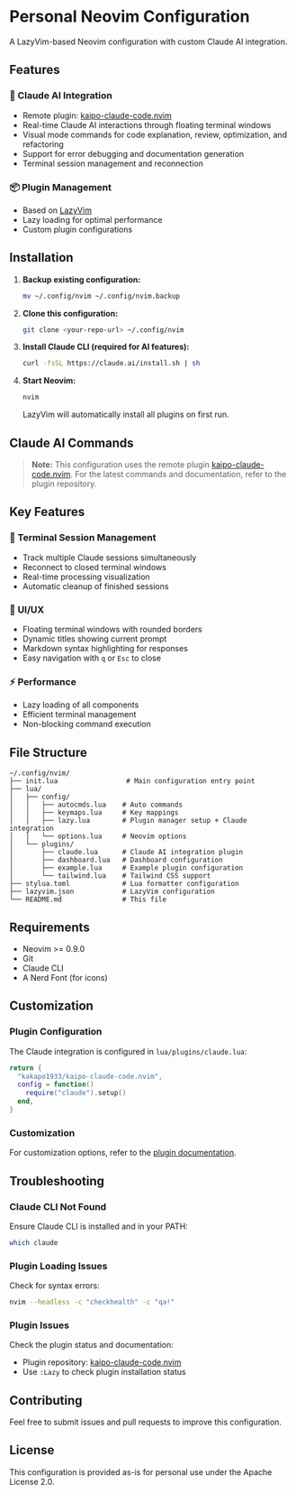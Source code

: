 # Personal Neovim Configuration

A LazyVim-based Neovim configuration with custom Claude AI integration.

## Features

### 🤖 Claude AI Integration
- Remote plugin: [kaipo-claude-code.nvim](https://github.com/kakapo1933/kaipo-claude-code.nvim)
- Real-time Claude AI interactions through floating terminal windows
- Visual mode commands for code explanation, review, optimization, and refactoring
- Support for error debugging and documentation generation
- Terminal session management and reconnection

### 📦 Plugin Management
- Based on [LazyVim](https://github.com/LazyVim/LazyVim)
- Lazy loading for optimal performance
- Custom plugin configurations


## Installation

1. **Backup existing configuration:**
   ```bash
   mv ~/.config/nvim ~/.config/nvim.backup
   ```

2. **Clone this configuration:**
   ```bash
   git clone <your-repo-url> ~/.config/nvim
   ```

3. **Install Claude CLI (required for AI features):**
   ```bash
   curl -fsSL https://claude.ai/install.sh | sh
   ```

4. **Start Neovim:**
   ```bash
   nvim
   ```
   LazyVim will automatically install all plugins on first run.

## Claude AI Commands

> **Note:** This configuration uses the remote plugin [kaipo-claude-code.nvim](https://github.com/kakapo1933/kaipo-claude-code.nvim). 
> For the latest commands and documentation, refer to the plugin repository.


## Key Features

### 🔄 Terminal Session Management
- Track multiple Claude sessions simultaneously
- Reconnect to closed terminal windows
- Real-time processing visualization
- Automatic cleanup of finished sessions

### 🎨 UI/UX
- Floating terminal windows with rounded borders
- Dynamic titles showing current prompt
- Markdown syntax highlighting for responses
- Easy navigation with `q` or `Esc` to close

### ⚡ Performance
- Lazy loading of all components
- Efficient terminal management
- Non-blocking command execution

## File Structure

```
~/.config/nvim/
├── init.lua                 # Main configuration entry point
├── lua/
│   ├── config/
│   │   ├── autocmds.lua    # Auto commands
│   │   ├── keymaps.lua     # Key mappings
│   │   ├── lazy.lua        # Plugin manager setup + Claude integration
│   │   └── options.lua     # Neovim options
│   └── plugins/
│       ├── claude.lua      # Claude AI integration plugin
│       ├── dashboard.lua   # Dashboard configuration
│       ├── example.lua     # Example plugin configuration
│       └── tailwind.lua    # Tailwind CSS support
├── stylua.toml             # Lua formatter configuration
├── lazyvim.json            # LazyVim configuration
└── README.md               # This file
```

## Requirements

- Neovim >= 0.9.0
- Git
- Claude CLI
- A Nerd Font (for icons)

## Customization

### Plugin Configuration
The Claude integration is configured in `lua/plugins/claude.lua`:

```lua
return {
  "kakapo1933/kaipo-claude-code.nvim",
  config = function()
    require("claude").setup()
  end,
}
```

### Customization
For customization options, refer to the [plugin documentation](https://github.com/kakapo1933/kaipo-claude-code.nvim).

## Troubleshooting

### Claude CLI Not Found
Ensure Claude CLI is installed and in your PATH:
```bash
which claude
```

### Plugin Loading Issues
Check for syntax errors:
```bash
nvim --headless -c "checkhealth" -c "qa!"
```

### Plugin Issues
Check the plugin status and documentation:
- Plugin repository: [kaipo-claude-code.nvim](https://github.com/kakapo1933/kaipo-claude-code.nvim)
- Use `:Lazy` to check plugin installation status

## Contributing

Feel free to submit issues and pull requests to improve this configuration.

## License

This configuration is provided as-is for personal use under the Apache License 2.0.
